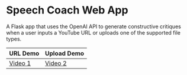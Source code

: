 # Speech Coach Web App

A Flask app that uses the OpenAI API to generate constructive critiques when a user inputs a YouTube URL or uploads one of the supported file types. 

| URL Demo | Upload Demo |
|---------|---------|
| [Video 1](https://github.com/nickmccarty/speech-coach-web-app/raw/main/images/upload-demo.gif) | [Video 2](https://github.com/nickmccarty/speech-coach-web-app/raw/main/images/youtube-url-demo.gif) |

